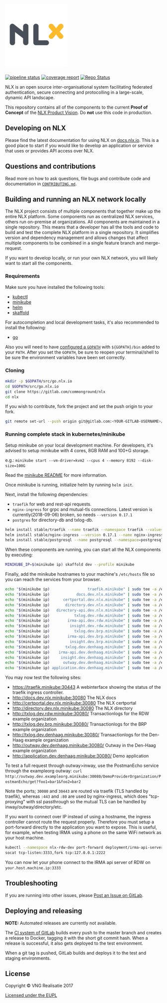 <h1><img alt="NLX" src="logo.png" width="200"></h1>

[![pipeline status](https://gitlab.com/commonground/nlx/badges/master/pipeline.svg)](https://gitlab.com/commonground/nlx/commits/master)  [![coverage report](https://gitlab.com/commonground/nlx/badges/master/coverage.svg)](https://gitlab.com/commonground/nlx/commits/master)  [![Repo Status](https://img.shields.io/badge/status-proof%20of%20concept-lightgrey.svg?longCache=true)](https://docs.nlx.io/introduction/product-vision/)

NLX is an open source inter-organisational system facilitating federated authentication, secure connecting and protocolling in a large-scale, dynamic API landscape.

This repository contains all of the components to the current **Proof of Concept** of the [NLX Product Vision](https://docs.nlx.io/introduction/product-vision/). Do **not** use this code in production.

## Developing on NLX

Please find the latest documentation for using NLX on [docs.nlx.io](https://docs.nlx.io). This is a good place to start if you would like to develop an application or service that uses or provides API access over NLX.

## Questions and contributions

Read more on how to ask questions, file bugs and contribute code and documentation in [`CONTRIBUTING.md`](CONTRIBUTING.md).

## Building and running an NLX network locally

The NLX project consists of multiple components that together make up the entire NLX platform. Some components run as centralized NLX services, others run on-premise at organizations. All components are maintained in a single repository. This means that a developer has all the tools and code to build and test the complete NLX platform in a single repository. It simplifies version and dependency management and allows changes that affect multiple components to be combined in a single feature branch and merge-request.

If you want to develop locally, or run your own NLX network, you will likely want to start all the components.

### Requirements

Make sure you have installed the following tools:

- [kubectl](https://kubernetes.io/docs/tasks/tools/install-kubectl/)
- [minikube](https://kubernetes.io/docs/tasks/tools/install-minikube/)
- [helm](https://docs.helm.sh/using_helm/)
- [skaffold](https://github.com/GoogleContainerTools/skaffold#installation)

For autocompletion and local development tasks, it's also recommended to install the following:

- [go](https://golang.org/doc/install)

Also you will need to have [configured a `GOPATH`](https://github.com/golang/go/wiki/SettingGOPATH) with `${GOPATH}/bin` added to your `PATH`.
After you set the `GOPATH`, be sure to reopen your terminal/shell to be sure the environment variables have been set correctly.

### Cloning

```bash
mkdir -p $GOPATH/src/go.nlx.io
cd $GOPATH/src/go.nlx.io
git clone https://gitlab.com/commonground/nlx
cd nlx
```

If you wish to contribute, fork the project and set the push origin to your fork.

```bash
git remote set-url --push origin git@gitlab.com:<YOUR-GITLAB-USERNAME>/nlx.git
```

### Running complete stack in kubernetes/minikube

Setup minikube on your local development machine. For developers, it's advised to setup minikube with 4 cores, 8GB RAM and 100+G storage.

e.g.: `minikube start --vm-driver=kvm2 --cpus 4 --memory 8192 --disk-size=100G`

Read the [minikube README](https://github.com/kubernetes/minikube) for more information.

Once minikube is running, initialize helm by running `helm init`.

Next, install the following dependencies:

- `traefik` for web and rest-api requests.
- `nginx-ingress` for grpc and mutual-tls connections. Latest version is currently(2018-09-06) broken, so needs `--version 0.17.1`
- `postgres` for directory-db and txlog-db.

```bash
helm install stable/traefik --name traefik --namespace traefik --values helm/traefik-values.yaml
helm install stable/nginx-ingress --version 0.17.1 --name nginx-ingress --namespace=nginx-ingress --values helm/nginx-ingress-values.yaml
helm install stable/postgresql --name postgresql --namespace=postgresql --values helm/postgresql-values.yaml
```

When these components are running, you can start all the NLX components by executing:

```bash
MINIKUBE_IP=$(minikube ip) skaffold dev --profile minikube
```

Finally, add the minikube hostnames to your machine's `/etc/hosts` file so you can reach the services from your browser.

```bash
echo "$(minikube ip)                 traefik.minikube" | sudo tee -a /etc/hosts
echo "$(minikube ip)            docs.dev.nlx.minikube" | sudo tee -a /etc/hosts
echo "$(minikube ip)      certportal.dev.nlx.minikube" | sudo tee -a /etc/hosts
echo "$(minikube ip)       directory.dev.nlx.minikube" | sudo tee -a /etc/hosts
echo "$(minikube ip)   directory-api.dev.nlx.minikube" | sudo tee -a /etc/hosts
echo "$(minikube ip)           txlog.dev.rdw.minikube" | sudo tee -a /etc/hosts
echo "$(minikube ip)        irma-api.dev.rdw.minikube" | sudo tee -a /etc/hosts
echo "$(minikube ip)         insight.dev.rdw.minikube" | sudo tee -a /etc/hosts
echo "$(minikube ip)           txlog.dev.brp.minikube" | sudo tee -a /etc/hosts
echo "$(minikube ip)        irma-api.dev.brp.minikube" | sudo tee -a /etc/hosts
echo "$(minikube ip)         insight.dev.brp.minikube" | sudo tee -a /etc/hosts
echo "$(minikube ip)       txlog.dev.denhaag.minikube" | sudo tee -a /etc/hosts
echo "$(minikube ip)    irma-api.dev.denhaag.minikube" | sudo tee -a /etc/hosts
echo "$(minikube ip)     insight.dev.denhaag.minikube" | sudo tee -a /etc/hosts
echo "$(minikube ip)      outway.dev.denhaag.minikube" | sudo tee -a /etc/hosts
echo "$(minikube ip) application.dev.denhaag.minikube" | sudo tee -a /etc/hosts
```

You may now test the following sites:

- https://traefik.minikube:30443                 A webinterface showing the status of the traefik ingress controller.
- http://docs.dev.nlx.minikube:30080             The NLX docs
- http://certportal.dev.nlx.minikube:30080       The NLX certportal
- http://directory.dev.nlx.minikube:30080        The NLX directory
- http://txlog.dev.rdw.minikube:30080/           Transactionlogs for the RDW example organization
- http://txlog.dev.brp.minikube:30080/           Transactionlogs for the BRP example organization
- http://txlog.dev.denhaag.minikube:30080/       Transactionlogs for the Den-Haag example organization
- http://outway.dev.denhaag.minikube:30080/      Outway in the Den-Haag example organization
- http://application.dev.denhaag.minikube:30080/ Demo application

To test a full request through outway>inway, use the PostmanEcho service through the exampleorg outway: `curl http://outway.dev.exampleorg.minikube:30080/DemoProviderOrganization/PostmanEcho/get?foo1=bar1&foo2=bar2`

Note the ports; `30080` and `30443` are routed via traefik (TLS handled by traefik), whereas `:443` and `:80` are used by nginx-ingress, which does "tcp-proxying" with ssl passthrough so the mutual TLS can be handled by inway/outway/directory/etc.

If you want to connect over IP instead of using a hostname, the ingress controller cannot route the request properly. Therefore you must setup a port-forward directly to the application you want to expose. This is useful, for example, when testing IRMA using a phone on the same WiFi network as your host machine.

```bash
kubectl --namespace nlx-rdw-dev port-forward deployment/irma-api-server 2222:8080
socat tcp-listen:3333,fork tcp:127.0.0.1:2222
```

You can now let your phone connect to the IRMA api server of RDW on `your.host.machine.ip:3333`

## Troubleshooting

If you are running into other issues, please [Post an Issue on GitLab](https://gitlab.com/commonground/nlx/issues).

## Deploying and releasing

**NOTE:** Automated releases are currently not available.

The [CI system of GitLab](https://gitlab.com/commonground/nlx/pipelines) builds every push to the master branch and creates a release to Docker, tagging it with the short git commit hash.
When a release is successful, it also gets deployed to the test environment.

When a git tag is pushed, GitLab builds and deploys it to the test and staging environments.

## License

Copyright © VNG Realisatie 2017

[Licensed under the EUPL](LICENCE.md)

